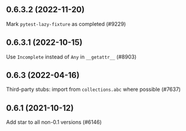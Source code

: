 ## 0.6.3.2 (2022-11-20)

Mark `pytest-lazy-fixture` as completed (#9229)

## 0.6.3.1 (2022-10-15)

Use `Incomplete` instead of `Any` in `__getattr__` (#8903)

## 0.6.3 (2022-04-16)

Third-party stubs: import from `collections.abc` where possible (#7637)

## 0.6.1 (2021-10-12)

Add star to all non-0.1 versions (#6146)


